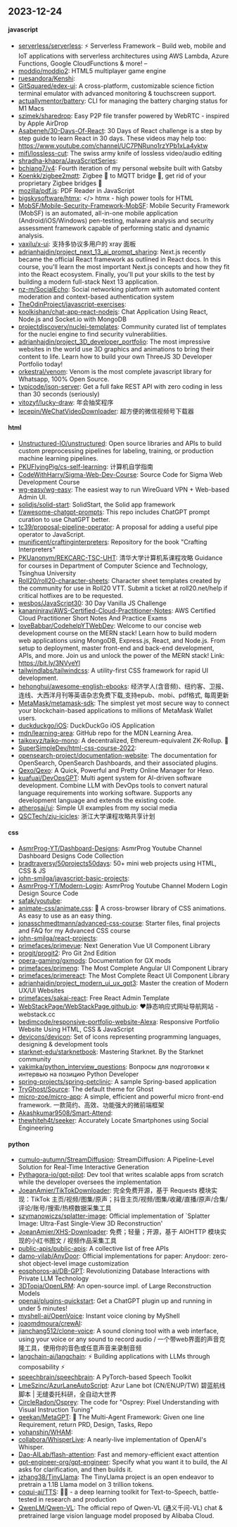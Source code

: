## 2023-12-24

#### javascript
* [serverless/serverless](https://github.com/serverless/serverless): ⚡ Serverless Framework – Build web, mobile and IoT applications with serverless architectures using AWS Lambda, Azure Functions, Google CloudFunctions & more! –
* [moddio/moddio2](https://github.com/moddio/moddio2): HTML5 multiplayer game engine
* [ruesandora/Kenshi](https://github.com/ruesandora/Kenshi): 
* [GitSquared/edex-ui](https://github.com/GitSquared/edex-ui): A cross-platform, customizable science fiction terminal emulator with advanced monitoring & touchscreen support.
* [actuallymentor/battery](https://github.com/actuallymentor/battery): CLI for managing the battery charging status for M1 Macs
* [szimek/sharedrop](https://github.com/szimek/sharedrop): Easy P2P file transfer powered by WebRTC - inspired by Apple AirDrop
* [Asabeneh/30-Days-Of-React](https://github.com/Asabeneh/30-Days-Of-React): 30 Days of React challenge is a step by step guide to learn React in 30 days. These videos may help too: https://www.youtube.com/channel/UC7PNRuno1rzYPb1xLa4yktw
* [mifi/lossless-cut](https://github.com/mifi/lossless-cut): The swiss army knife of lossless video/audio editing
* [shradha-khapra/JavaScriptSeries](https://github.com/shradha-khapra/JavaScriptSeries): 
* [bchiang7/v4](https://github.com/bchiang7/v4): Fourth iteration of my personal website built with Gatsby
* [Koenkk/zigbee2mqtt](https://github.com/Koenkk/zigbee2mqtt): Zigbee 🐝 to MQTT bridge 🌉, get rid of your proprietary Zigbee bridges 🔨
* [mozilla/pdf.js](https://github.com/mozilla/pdf.js): PDF Reader in JavaScript
* [bigskysoftware/htmx](https://github.com/bigskysoftware/htmx): </> htmx - high power tools for HTML
* [MobSF/Mobile-Security-Framework-MobSF](https://github.com/MobSF/Mobile-Security-Framework-MobSF): Mobile Security Framework (MobSF) is an automated, all-in-one mobile application (Android/iOS/Windows) pen-testing, malware analysis and security assessment framework capable of performing static and dynamic analysis.
* [vaxilu/x-ui](https://github.com/vaxilu/x-ui): 支持多协议多用户的 xray 面板
* [adrianhajdin/project_next_13_ai_prompt_sharing](https://github.com/adrianhajdin/project_next_13_ai_prompt_sharing): Next.js recently became the official React framework as outlined in React docs. In this course, you'll learn the most important Next.js concepts and how they fit into the React ecosystem. Finally, you'll put your skills to the test by building a modern full-stack Next 13 application.
* [nz-m/SocialEcho](https://github.com/nz-m/SocialEcho): Social networking platform with automated content moderation and context-based authentication system
* [TheOdinProject/javascript-exercises](https://github.com/TheOdinProject/javascript-exercises): 
* [koolkishan/chat-app-react-nodejs](https://github.com/koolkishan/chat-app-react-nodejs): Chat Application Using React, Node.js and Socket.io with MongoDB
* [projectdiscovery/nuclei-templates](https://github.com/projectdiscovery/nuclei-templates): Community curated list of templates for the nuclei engine to find security vulnerabilities.
* [adrianhajdin/project_3D_developer_portfolio](https://github.com/adrianhajdin/project_3D_developer_portfolio): The most impressive websites in the world use 3D graphics and animations to bring their content to life. Learn how to build your own ThreeJS 3D Developer Portfolio today!
* [orkestral/venom](https://github.com/orkestral/venom): Venom is the most complete javascript library for Whatsapp, 100% Open Source.
* [typicode/json-server](https://github.com/typicode/json-server): Get a full fake REST API with zero coding in less than 30 seconds (seriously)
* [vitozyf/lucky-draw](https://github.com/vitozyf/lucky-draw): 年会抽奖程序
* [lecepin/WeChatVideoDownloader](https://github.com/lecepin/WeChatVideoDownloader): 超方便的微信视频号下载器

#### html
* [Unstructured-IO/unstructured](https://github.com/Unstructured-IO/unstructured): Open source libraries and APIs to build custom preprocessing pipelines for labeling, training, or production machine learning pipelines.
* [PKUFlyingPig/cs-self-learning](https://github.com/PKUFlyingPig/cs-self-learning): 计算机自学指南
* [CodeWithHarry/Sigma-Web-Dev-Course](https://github.com/CodeWithHarry/Sigma-Web-Dev-Course): Source Code for Sigma Web Development Course
* [wg-easy/wg-easy](https://github.com/wg-easy/wg-easy): The easiest way to run WireGuard VPN + Web-based Admin UI.
* [solidjs/solid-start](https://github.com/solidjs/solid-start): SolidStart, the Solid app framework
* [f/awesome-chatgpt-prompts](https://github.com/f/awesome-chatgpt-prompts): This repo includes ChatGPT prompt curation to use ChatGPT better.
* [tc39/proposal-pipeline-operator](https://github.com/tc39/proposal-pipeline-operator): A proposal for adding a useful pipe operator to JavaScript.
* [munificent/craftinginterpreters](https://github.com/munificent/craftinginterpreters): Repository for the book "Crafting Interpreters"
* [PKUanonym/REKCARC-TSC-UHT](https://github.com/PKUanonym/REKCARC-TSC-UHT): 清华大学计算机系课程攻略 Guidance for courses in Department of Computer Science and Technology, Tsinghua University
* [Roll20/roll20-character-sheets](https://github.com/Roll20/roll20-character-sheets): Character sheet templates created by the community for use in Roll20 VTT. Submit a ticket at roll20.net/help if critical hotfixes are to be requested.
* [wesbos/JavaScript30](https://github.com/wesbos/JavaScript30): 30 Day Vanilla JS Challenge
* [kananinirav/AWS-Certified-Cloud-Practitioner-Notes](https://github.com/kananinirav/AWS-Certified-Cloud-Practitioner-Notes): AWS Certified Cloud Practitioner Short Notes And Practice Exams
* [loveBabbar/CodehelpYTWebDev](https://github.com/loveBabbar/CodehelpYTWebDev): Welcome to our concise web development course on the MERN stack! Learn how to build modern web applications using MongoDB, Express.js, React, and Node.js. From setup to deployment, master front-end and back-end development, APIs, and more. Join us and unlock the power of the MERN stack! Link: https://bit.ly/3NVveYl
* [tailwindlabs/tailwindcss](https://github.com/tailwindlabs/tailwindcss): A utility-first CSS framework for rapid UI development.
* [hehonghui/awesome-english-ebooks](https://github.com/hehonghui/awesome-english-ebooks): 经济学人(含音频)、纽约客、卫报、连线、大西洋月刊等英语杂志免费下载,支持epub、mobi、pdf格式, 每周更新
* [MetaMask/metamask-sdk](https://github.com/MetaMask/metamask-sdk): The simplest yet most secure way to connect your blockchain-based applications to millions of MetaMask Wallet users.
* [duckduckgo/iOS](https://github.com/duckduckgo/iOS): DuckDuckGo iOS Application
* [mdn/learning-area](https://github.com/mdn/learning-area): GitHub repo for the MDN Learning Area.
* [taikoxyz/taiko-mono](https://github.com/taikoxyz/taiko-mono): A decentralized, Ethereum-equivalent ZK-Rollup. 🥁
* [SuperSimpleDev/html-css-course-2022](https://github.com/SuperSimpleDev/html-css-course-2022): 
* [opensearch-project/documentation-website](https://github.com/opensearch-project/documentation-website): The documentation for OpenSearch, OpenSearch Dashboards, and their associated plugins.
* [Qexo/Qexo](https://github.com/Qexo/Qexo): A Quick, Powerful and Pretty Online Manager for Hexo.
* [kuafuai/DevOpsGPT](https://github.com/kuafuai/DevOpsGPT): Multi agent system for AI-driven software development. Combine LLM with DevOps tools to convert natural language requirements into working software. Supports any development language and extends the existing code.
* [atherosai/ui](https://github.com/atherosai/ui): Simple UI examples from my social media
* [QSCTech/zju-icicles](https://github.com/QSCTech/zju-icicles): 浙江大学课程攻略共享计划

#### css
* [AsmrProg-YT/Dashboard-Designs](https://github.com/AsmrProg-YT/Dashboard-Designs): AsmrProg Youtube Channel Dashboard Designs Code Collection
* [bradtraversy/50projects50days](https://github.com/bradtraversy/50projects50days): 50+ mini web projects using HTML, CSS & JS
* [john-smilga/javascript-basic-projects](https://github.com/john-smilga/javascript-basic-projects): 
* [AsmrProg-YT/Modern-Login](https://github.com/AsmrProg-YT/Modern-Login): AsmrProg Youtube Channel Modern Login Design Source Code
* [safak/youtube](https://github.com/safak/youtube): 
* [animate-css/animate.css](https://github.com/animate-css/animate.css): 🍿 A cross-browser library of CSS animations. As easy to use as an easy thing.
* [jonasschmedtmann/advanced-css-course](https://github.com/jonasschmedtmann/advanced-css-course): Starter files, final projects and FAQ for my Advanced CSS course
* [john-smilga/react-projects](https://github.com/john-smilga/react-projects): 
* [primefaces/primevue](https://github.com/primefaces/primevue): Next Generation Vue UI Component Library
* [progit/progit2](https://github.com/progit/progit2): Pro Git 2nd Edition
* [opera-gaming/gxmods](https://github.com/opera-gaming/gxmods): Documentation for GX mods
* [primefaces/primeng](https://github.com/primefaces/primeng): The Most Complete Angular UI Component Library
* [primefaces/primereact](https://github.com/primefaces/primereact): The Most Complete React UI Component Library
* [adrianhajdin/project_modern_ui_ux_gpt3](https://github.com/adrianhajdin/project_modern_ui_ux_gpt3): Master the creation of Modern UX/UI Websites
* [primefaces/sakai-react](https://github.com/primefaces/sakai-react): Free React Admin Template
* [WebStackPage/WebStackPage.github.io](https://github.com/WebStackPage/WebStackPage.github.io): ❤️静态响应式网址导航网站 - webstack.cc
* [bedimcode/responsive-portfolio-website-Alexa](https://github.com/bedimcode/responsive-portfolio-website-Alexa): Responsive Portfolio Website Using HTML, CSS & JavaScript
* [devicons/devicon](https://github.com/devicons/devicon): Set of icons representing programming languages, designing & development tools
* [starknet-edu/starknetbook](https://github.com/starknet-edu/starknetbook): Mastering Starknet. By the Starknet community
* [yakimka/python_interview_questions](https://github.com/yakimka/python_interview_questions): Вопросы для подготовки к интервью на позицию Python Developer
* [spring-projects/spring-petclinic](https://github.com/spring-projects/spring-petclinic): A sample Spring-based application
* [TryGhost/Source](https://github.com/TryGhost/Source): The default theme for Ghost
* [micro-zoe/micro-app](https://github.com/micro-zoe/micro-app): A simple, efficient and powerful micro front-end framework. 一款简约、高效、功能强大的微前端框架
* [Akashkumar9508/Smart-Attend](https://github.com/Akashkumar9508/Smart-Attend): 
* [thewhiteh4t/seeker](https://github.com/thewhiteh4t/seeker): Accurately Locate Smartphones using Social Engineering

#### python
* [cumulo-autumn/StreamDiffusion](https://github.com/cumulo-autumn/StreamDiffusion): StreamDiffusion: A Pipeline-Level Solution for Real-Time Interactive Generation
* [Pythagora-io/gpt-pilot](https://github.com/Pythagora-io/gpt-pilot): Dev tool that writes scalable apps from scratch while the developer oversees the implementation
* [JoeanAmier/TikTokDownloader](https://github.com/JoeanAmier/TikTokDownloader): 完全免费开源，基于 Requests 模块实现：TikTok 主页/视频/图集/原声；抖音主页/视频/图集/收藏/直播/原声/合集/评论/账号/搜索/热榜数据采集工具
* [szymanowiczs/splatter-image](https://github.com/szymanowiczs/splatter-image): Official implementation of `Splatter Image: Ultra-Fast Single-View 3D Reconstruction'
* [JoeanAmier/XHS-Downloader](https://github.com/JoeanAmier/XHS-Downloader): 免费；轻量；开源，基于 AIOHTTP 模块实现的小红书图文 / 视频作品采集工具
* [public-apis/public-apis](https://github.com/public-apis/public-apis): A collective list of free APIs
* [damo-vilab/AnyDoor](https://github.com/damo-vilab/AnyDoor): Official implementations for paper: Anydoor: zero-shot object-level image customization
* [eosphoros-ai/DB-GPT](https://github.com/eosphoros-ai/DB-GPT): Revolutionizing Database Interactions with Private LLM Technology
* [3DTopia/OpenLRM](https://github.com/3DTopia/OpenLRM): An open-source impl. of Large Reconstruction Models
* [openai/plugins-quickstart](https://github.com/openai/plugins-quickstart): Get a ChatGPT plugin up and running in under 5 minutes!
* [myshell-ai/OpenVoice](https://github.com/myshell-ai/OpenVoice): Instant voice cloning by MyShell
* [joaomdmoura/crewAI](https://github.com/joaomdmoura/crewAI): 
* [jianchang512/clone-voice](https://github.com/jianchang512/clone-voice): A sound cloning tool with a web interface, using your voice or any sound to record audio / 一个带web界面的声音克隆工具，使用你的音色或任意声音来录制音频
* [langchain-ai/langchain](https://github.com/langchain-ai/langchain): ⚡ Building applications with LLMs through composability ⚡
* [speechbrain/speechbrain](https://github.com/speechbrain/speechbrain): A PyTorch-based Speech Toolkit
* [LmeSzinc/AzurLaneAutoScript](https://github.com/LmeSzinc/AzurLaneAutoScript): Azur Lane bot (CN/EN/JP/TW) 碧蓝航线脚本 | 无缝委托科研，全自动大世界
* [CircleRadon/Osprey](https://github.com/CircleRadon/Osprey): The code for "Osprey: Pixel Understanding with Visual Instruction Tuning"
* [geekan/MetaGPT](https://github.com/geekan/MetaGPT): 🌟 The Multi-Agent Framework: Given one line Requirement, return PRD, Design, Tasks, Repo
* [yohanshin/WHAM](https://github.com/yohanshin/WHAM): 
* [collabora/WhisperLive](https://github.com/collabora/WhisperLive): A nearly-live implementation of OpenAI's Whisper.
* [Dao-AILab/flash-attention](https://github.com/Dao-AILab/flash-attention): Fast and memory-efficient exact attention
* [gpt-engineer-org/gpt-engineer](https://github.com/gpt-engineer-org/gpt-engineer): Specify what you want it to build, the AI asks for clarification, and then builds it.
* [jzhang38/TinyLlama](https://github.com/jzhang38/TinyLlama): The TinyLlama project is an open endeavor to pretrain a 1.1B Llama model on 3 trillion tokens.
* [coqui-ai/TTS](https://github.com/coqui-ai/TTS): 🐸💬 - a deep learning toolkit for Text-to-Speech, battle-tested in research and production
* [QwenLM/Qwen-VL](https://github.com/QwenLM/Qwen-VL): The official repo of Qwen-VL (通义千问-VL) chat & pretrained large vision language model proposed by Alibaba Cloud.
